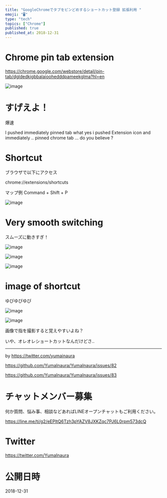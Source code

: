 ```yaml
---
title: "GoogleChromeでタブをピンどめするショートカット登録 拡張利用 "
emoji: "🖥"
type: "tech"
topics: ["Chrome"]
published: true
published_at: 2018-12-31
---
```


# Chrome pin tab extension

https://chrome.google.com/webstore/detail/pin-tab/dgldedkigbbalaioohedddpameekglma?hl=en

![image](https://user-images.githubusercontent.com/13635059/50553815-11194b00-0cf2-11e9-8ce0-dcbf0928fb5e.png)

# すげえよ！

爆速

I pushed immediately pinned tab
what yes i pushed Extension icon
and immediately .. pinned chrome tab ... do you believe ?

# Shortcut

ブラウザで以下にアクセス

chrome://extensions/shortcuts

マップ例 Command + Shift + P

![image](https://user-images.githubusercontent.com/13635059/50553826-5e95b800-0cf2-11e9-9b12-e55497d11053.png)

# Very smooth switching

スムーズに動きすぎ！

![image](https://user-images.githubusercontent.com/13635059/50553848-f1ceed80-0cf2-11e9-831f-c33c27ae3797.png)

![image](https://user-images.githubusercontent.com/13635059/50553850-f693a180-0cf2-11e9-9cd8-b832ca1f75f7.png)

![image](https://user-images.githubusercontent.com/13635059/50553884-baad0c00-0cf3-11e9-9b13-dbc5ecd6810f.png)

# image of shortcut 

ゆびゆびゆび


![image](https://user-images.githubusercontent.com/13635059/50553864-335f9880-0cf3-11e9-9d5b-493a262fc553.png)

![image](https://user-images.githubusercontent.com/13635059/50553865-3eb2c400-0cf3-11e9-893f-48b2f042d5ea.png)

画像で指を撮影すると覚えやすいよね？

いや、オレオレショートカットなんだけどさ‥

---

by https://twitter.com/yumainaura

https://github.com/YumaInaura/YumaInaura/issues/82

https://github.com/YumaInaura/YumaInaura/issues/83








<!-- Update From Qiita API -->

# チャットメンバー募集


何か質問、悩み事、相談などあればLINEオープンチャットもご利用ください。

https://line.me/ti/g2/eEPltQ6Tzh3pYAZV8JXKZqc7PJ6L0rpm573dcQ





# Twitter


https://twitter.com/YumaInaura


<!-- Update From Qiita API -->



# 公開日時

2018-12-31
